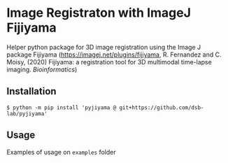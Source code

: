 # Image Registraton with ImageJ Fijiyama

Helper python package for 3D image registration using the Image J package Fijiyama (https://imagej.net/plugins/fijiyama, R. Fernandez and C. Moisy, (2020) Fijiyama: a registration tool for 3D multimodal time-lapse imaging. *Bioinformatics*)

## Installation
`$ python -m pip install 'pyjiyama @ git+https://github.com/dsb-lab/pyjiyama'`

## Usage

Examples of usage on `examples` folder